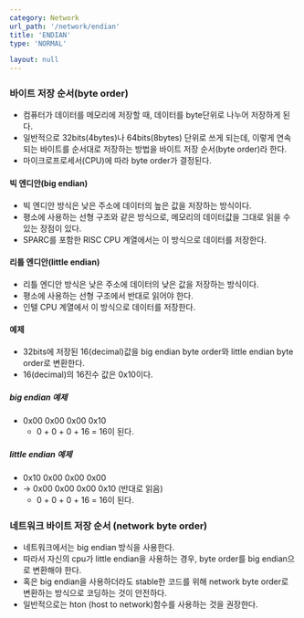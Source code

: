 ```yaml
---
category: Network
url_path: '/network/endian'
title: 'ENDIAN'
type: 'NORMAL'

layout: null
---
```


### 바이트 저장 순서(byte order)

- 컴퓨터가 데이터를 메모리에 저장할 때, 데이터를 byte단위로 나누어 저장하게 된다.
- 일반적으로 32bits(4bytes)나 64bits(8bytes) 단위로 쓰게 되는데, 이렇게 연속되는 바이트를 순서대로 저장하는 방법을 바이트 저장 순서(byte order)라 한다.
- 마이크로프로세서(CPU)에 따라 byte order가 결정된다.

#### 빅 엔디안(big endian)

- 빅 엔디안 방식은 낮은 주소에 데이터의 높은 값을 저장하는 방식이다.
- 평소에 사용하는 선형 구조와 같은 방식으로, 메모리의 데이터값을 그대로 읽을 수 있는 장점이 있다.
- SPARC를 포함한 RISC CPU 계열에서는 이 방식으로 데이터를 저장한다.

#### 리틀 엔디안(little endian)

- 리틀 엔디안 방식은 낮은 주소에 데이터의 낮은 값을 저장하는 방식이다.
- 평소에 사용하는 선형 구조에서 반대로 읽어야 한다.
- 인텔 CPU 계열에서 이 방식으로 데이터를 저장한다.

#### 예제

- 32bits에 저장된 16(decimal)값을 big endian byte order와 little endian byte order로 변환한다.
- 16(decimal)의 16진수 값은 0x10이다.

##### big endian 예제

- 0x00 0x00 0x00 0x10
  - 0 + 0 + 0 + 16 = 16이 된다.
 
##### little endian 예제

- 0x10 0x00 0x00 0x00
- -> 0x00 0x00 0x00 0x10 (반대로 읽음)
  - 0 + 0 + 0 + 16 = 16이 된다.

### 네트워크 바이트 저장 순서 (network byte order)

- 네트워크에서는 big endian 방식을 사용한다.
- 따라서 자신의 cpu가 little endian을 사용하는 경우, byte order를 big endian으로 변환해야 한다.
- 혹은 big endian을 사용하더라도 stable한 코드를 위해 network byte order로 변환하는 방식으로 코딩하는 것이 안전하다.
- 일반적으로는 hton (host to network)함수를 사용하는 것을 권장한다.
